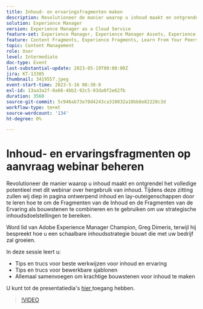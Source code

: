 ```yaml
---
title: Inhoud- en ervaringsfragmenten maken
description: Revolutioneer de manier waarop u inhoud maakt en ontgrendel het volledige potentieel met dit webinar over hergebruik van inhoud.
solution: Experience Manager
version: Experience Manager as a Cloud Service
feature-set: Experience Manager, Experience Manager Assets, Experience Manager Sites
feature: Content Fragments, Experience Fragments, Learn From Your Peers
topic: Content Management
role: User
level: Intermediate
doc-type: Event
last-substantial-update: 2023-05-19T00:00:00Z
jira: KT-13305
thumbnail: 3419557.jpeg
event-start-time: 2023-5-16 08:30-8
exl-id: 13aa3a2f-0a66-4bb2-92c5-93da0f2e62fb
duration: 3560
source-git-commit: 5c946ab73e78d4243ca310032a10bb8e82228c3d
workflow-type: tm+mt
source-wordcount: '134'
ht-degree: 0%

---
```


# Inhoud- en ervaringsfragmenten op aanvraag webinar beheren

Revolutioneer de manier waarop u inhoud maakt en ontgrendel het volledige potentieel met dit webinar over hergebruik van inhoud. Tijdens deze zitting zullen wij diep in pagina ontwerpend inhoud en lay-outeigenschappen door te leren hoe te om de Fragmenten van de Inhoud en de Fragmenten van de Ervaring als bouwstenen te combineren en te gebruiken om uw strategische inhoudsdoelstellingen te bereiken.

Word lid van Adobe Experience Manager Champion, Greg Dimeris, terwijl hij bespreekt hoe u een schaalbare inhoudsstrategie bouwt die met uw bedrijf zal groeien.

In deze sessie leert u:

* Tips en trucs voor beste werkwijzen voor inhoud en ervaring
* Tips en trucs voor bewerkbare sjablonen
* Allemaal samenvoegen om krachtige bouwstenen voor inhoud te maken

U kunt tot de presentatiedia&#39;s [ hier ](../../assets/experience-manager/may2023/mastering-content-and-experience-fragments/AEM_Content_fragments_and_Experience_Fragments_Webinar_Session_Final.pdf) toegang hebben.

>[!VIDEO](https://video.tv.adobe.com/v/3419557/?learn=on)
